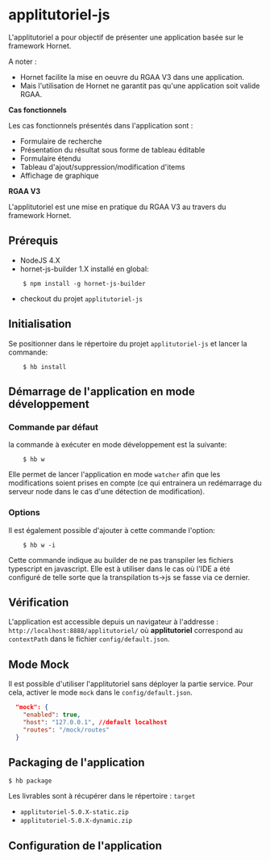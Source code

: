 # applitutoriel-js

L'applitutoriel a pour objectif de présenter une application basée sur le framework Hornet.

A noter :
* Hornet facilite la mise en oeuvre du RGAA V3 dans une application.
* Mais l'utilisation de Hornet ne garantit pas qu'une application soit valide RGAA.

__Cas fonctionnels__

Les cas fonctionnels présentés dans l'application sont :

* Formulaire de recherche
* Présentation du résultat sous forme de tableau éditable
* Formulaire étendu
* Tableau d'ajout/suppression/modification d'items
* Affichage de graphique

__RGAA V3__

L'applitutoriel est une mise en pratique du RGAA V3 au travers du framework Hornet.

## Prérequis #

* NodeJS 4.X
* hornet-js-builder 1.X installé en global:

```shell
    $ npm install -g hornet-js-builder
```

* checkout du projet `applitutoriel-js`

## Initialisation #
Se positionner dans le répertoire du projet `applitutoriel-js` et lancer la commande:

```shell
    $ hb install
```

## Démarrage de l'application en mode développement #

### Commande par défaut

la commande à exécuter en mode développement est la suivante:

```shell
    $ hb w
```

Elle permet de lancer l'application en mode `watcher` afin que les modifications soient prises en compte (ce qui
entrainera un redémarrage du serveur node dans le cas d'une détection de modification).

### Options

Il est également possible d'ajouter à cette commande l'option:

```shell
    $ hb w -i
```

Cette commande indique au builder de ne pas transpiler les fichiers typescript en javascript.
Elle est à utiliser dans le cas où l'IDE a été configuré de telle sorte que la transpilation ts->js
se fasse via ce dernier.


## Vérification

L'application est accessible depuis un navigateur à l'addresse : `http://localhost:8888/applitutoriel/`
où __applitutoriel__ correspond au `contextPath` dans le fichier `config/default.json`.  

## Mode Mock

Il est possible d'utiliser l'applitutoriel sans déployer la partie service.
Pour cela, activer le mode `mock` dans le `config/default.json`.

```json
  "mock": {
    "enabled": true,
    "host": "127.0.0.1", //default localhost
    "routes": "/mock/routes"
  }
```

## Packaging de l'application

```shell
$ hb package
```

Les livrables sont à récupérer dans le répertoire : `target`

- `applitutoriel-5.0.X-static.zip`
- `applitutoriel-5.0.X-dynamic.zip`

## Configuration de l'application
